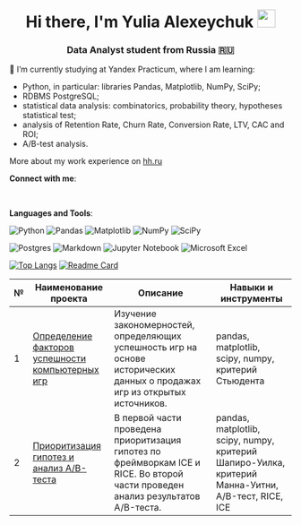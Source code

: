 <h1 align="center">Hi there, I'm Yulia Alexeychuk</a> 
<img src="https://github.com/blackcater/blackcater/raw/main/images/Hi.gif" height="32"/></h1>
<h3 align="center">Data Analyst student from Russia 🇷🇺</h3>

🌱 I’m currently studying at Yandex Practicum, where I am learning:

- Python, in particular: libraries Pandas, Matplotlib, NumPy, SciPy;
- RDBMS PostgreSQL;
- statistical data analysis: combinatorics, probability theory, hypotheses statistical test;
- analysis of Retention Rate, Churn Rate, Conversion Rate, LTV, CAC and ROI;
- A/B-test analysis.

More about my work experience on [hh.ru](https://hh.ru/resume/0d5763c8ff0c367a6f0039ed1f754350327358)


**Connect with me**:

<a href="t.me/yalexeychuk"><img src="https://img.shields.io/badge/Telegram-2CA5E0?style=for-the-badge&logo=telegram&logoColor=white" alt=""></a>
<a href="https://www.linkedin.com/in/yulia-alexeychuk-108963230/"><img src="https://img.shields.io/badge/linkedin-%230077B5.svg?style=for-the-badge&logo=linkedin&logoColor=white" alt=""></a>

**Languages and Tools**:

![Python](https://img.shields.io/badge/python-3670A0?style=for-the-badge&logo=python&logoColor=ffdd54)
![Pandas](https://img.shields.io/badge/pandas-%23150458.svg?style=for-the-badge&logo=pandas&logoColor=white)
![Matplotlib](https://img.shields.io/badge/Matplotlib-%23ffffff.svg?style=for-the-badge&logo=Matplotlib&logoColor=black)
![NumPy](https://img.shields.io/badge/numpy-%23013243.svg?style=for-the-badge&logo=numpy&logoColor=white)
![SciPy](https://img.shields.io/badge/SciPy-%230C55A5.svg?style=for-the-badge&logo=scipy&logoColor=%white)

![Postgres](https://img.shields.io/badge/postgres-%23316192.svg?style=for-the-badge&logo=postgresql&logoColor=white)
![Markdown](https://img.shields.io/badge/markdown-%23000000.svg?style=for-the-badge&logo=markdown&logoColor=white)
![Jupyter Notebook](https://img.shields.io/badge/jupyter-%23FA0F00.svg?style=for-the-badge&logo=jupyter&logoColor=white)
![Microsoft Excel](https://img.shields.io/badge/Microsoft_Excel-217346?style=for-the-badge&logo=microsoft-excel&logoColor=white)


 [![Top Langs](https://github-readme-stats.vercel.app/api/top-langs/?username=yulia-alexeychuk&layout=compact)](https://github.com/yulia-alexeychuk/yandex_practicum)
 [![Readme Card](https://github-readme-stats.vercel.app/api/pin/?username=yulia-alexeychuk&repo=yandex_practicum)](https://github.com/yulia-alexeychuk/yandex_practicum)

| № |	Наименование проекта	| Описание	| Навыки и инструменты | 
| - | --- | --- | --- | 
| 1 | [Определение факторов успешности компьютерных игр](https://github.com/yulia-alexeychuk/projects/tree/main/project_games_success) | Изучение закономерностей, определяющих успешность игр на основе исторических данных о продажах игр из открытых источников. | pandas, matplotlib, scipy, numpy, критерий Стьюдента | 
| 2 | [Приоритизация гипотез и анализ A/B-теста](https://github.com/yulia-alexeychuk/projects/tree/main/project_business) | В первой части проведена приоритизация гипотез по фреймворкам ICE и RICE. Во второй части проведен анализ результатов A/B-теста. | pandas, matplotlib, scipy, numpy, критерий Шапиро-Уилка, критерий Манна-Уитни, A/B-тест, RICE, ICE | 
